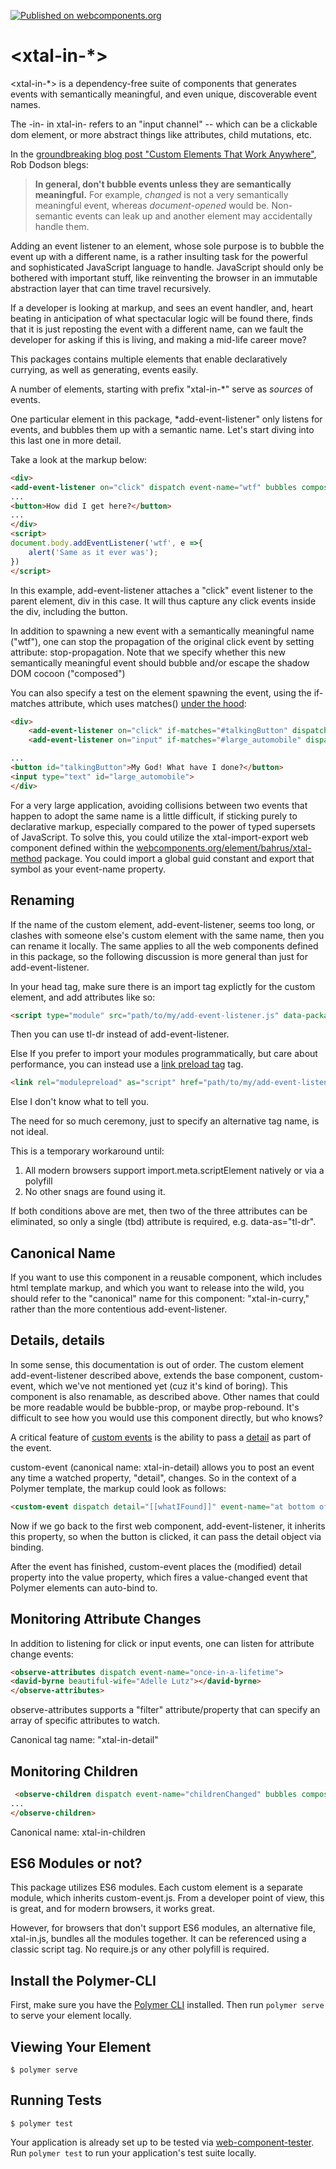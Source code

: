 [![Published on webcomponents.org](https://img.shields.io/badge/webcomponents.org-published-blue.svg)](https://www.webcomponents.org/element/bahrus/xtal-in)

# \<xtal-in-*\>

\<xtal-in-*\> is a dependency-free suite of components that generates events with semantically meaningful, and even unique, discoverable event names.

The -in- in xtal-in- refers to an "input channel" -- which can be a clickable dom element, or more abstract things like attributes, child mutations, etc.

In the [groundbreaking blog post "Custom Elements That Work Anywhere"](http://robdodson.me/interoperable-custom-elements/), Rob Dodson blegs:

> **In general, don't bubble events unless they are semantically meaningful.** For example, *changed* is not a very semantically
> meaningful event, whereas *document-opened* would be. Non-semantic events can leak up and another element may accidentally handle them. 

Adding an event listener to an element, whose sole purpose is to bubble the event up with a different name, is a rather insulting task for the powerful and sophisticated JavaScript language to handle.  JavaScript should only be bothered with important stuff, like reinventing the browser in an immutable abstraction layer that can time travel recursively.

If a developer is looking at markup, and sees an event handler, and, heart beating in anticipation of what spectacular logic will be found there, finds that it is just reposting the event with a different name, can we fault the developer for asking if this is living, and making a mid-life career move?

This packages contains multiple elements that enable declaratively currying, as well as generating, events easily.

A number of elements, starting with prefix "xtal-in-*" serve as *sources* of events.

One particular element in this package, *add-event-listener" only listens for events, and bubbles them up with a semantic name.  Let's start diving into this last one in more detail.

Take a look at the markup below:


```html
<div>
<add-event-listener on="click" dispatch event-name="wtf" bubbles composed></add-event-listener>
...
<button>How did I get here?</button>
...
</div>
<script>
document.body.addEventListener('wtf', e =>{
    alert('Same as it ever was');
})
</script>
```

In this example, add-event-listener attaches a "click" event listener to the parent element, div in this case.  It will thus capture any click events inside the div, including the button.

In addition to spawning a new event with a semantically meaningful name ("wtf"), one can stop the propagation of the original click event by setting attribute:  stop-propagation.  Note that we specify whether this new semantically meaningful event should bubble and/or escape the shadow DOM cocoon ("composed")


You can also specify a test on the element spawning the event, using the if-matches attribute, which uses matches() [under the hood](https://developer.mozilla.org/en-US/docs/Web/API/Element/matches):

```html
<div>
    <add-event-listener on="click" if-matches="#talkingButton" dispatch event-name="¯\_(ツ)_/¯" bubbles composed></add-event-listener>
    <add-event-listener on="input" if-matches="#large_automobile" dispatch event-name="behind-the-wheel"></xtal-in>

...
<button id="talkingButton">My God! What have I done?</button>
<input type="text" id="large_automobile">
</div>
```

For a very large application, avoiding collisions between two events that happen to adopt the same name is a little difficult, if sticking purely to declarative markup, especially compared to the power of typed supersets of JavaScript.  To solve this, you could utilize the xtal-import-export web component defined within the [webcomponents.org/element/bahrus/xtal-method](xtal-method) package.  You could import a global guid constant and export that symbol as your event-name property.

## Renaming

If the name of the custom element, add-event-listener, seems too long, or clashes with someone else's custom element with the same name, then you can rename it locally.  The same applies to all the web components defined in this package, so the following discussion is more general than just for add-event-listener.

In your head tag, make sure there is an import tag explictly for the custom element, and add attributes like so:

```html
<script type="module" src="path/to/my/add-event-listener.js" data-package="npm.xtal-in" data-was="add-event-listener"   data-is="tl-dr"></script>
```

Then you can use tl-dr instead of add-event-listener.

Else If you prefer to import your modules programmatically, but care about performance, you can instead use a [link preload tag](https://www.chromestatus.com/features/5762805915451392) tag.

```html
<link rel="modulepreload" as="script" href="path/to/my/add-event-listener.js" data-package="npm.xtal-in" data-was="add-event-listener"   data-is="tl-dr">
```

Else I don't know what to tell you.

The need for so much ceremony, just to specify an alternative tag name, is not ideal.

This is a temporary workaround until:

1)  All modern browsers support import.meta.scriptElement natively or via a polyfill
2)  No other snags are found using it.

If both conditions above are met, then two of the three attributes can be eliminated, so only a single (tbd) attribute is required, e.g. data-as="tl-dr".

## Canonical Name

If you want to use this component in a reusable component, which includes html template markup, and which you want to release into the wild, you should refer to the "canonical" name for this component:  "xtal-in-curry," rather than the more contentious add-event-listener.

## Details, details

In some sense, this documentation is out of order.  The custom element add-event-listener described above, extends the base component, custom-event, which we've not mentioned yet (cuz it's kind of boring).  This component is also renamable, as described above.  Other names that could be more readable would be bubble-prop, or maybe prop-rebound.  It's difficult to see how you would use this component directly, but who knows?

A critical feature of [custom events](https://developer.mozilla.org/en-US/docs/Web/API/CustomEvent) is the ability to pass a [detail](https://developer.mozilla.org/en-US/docs/Web/API/CustomEvent/detail) as part of the event.

custom-event (canonical name:  xtal-in-detail) allows you to post an event any time a watched property, "detail", changes.  So in the context of a Polymer template, the markup could look as follows:

```html
<custom-event dispatch detail="[[whatIFound]]" event-name="at bottom of the ocean" bubbles composed></custom-event>
```

Now if we go back to the first web component, add-event-listener, it inherits this property, so when the button is clicked, it can pass the detail object via binding.

After the event has finished, custom-event places the (modified) detail property into the value property, which fires a value-changed event that Polymer elements can auto-bind to.

## Monitoring Attribute Changes


In addition to listening for click or input events, one can listen for attribute change events:

```html
<observe-attributes dispatch event-name="once-in-a-lifetime">
<david-byrne beautiful-wife="Adelle Lutz"></david-byrne>
</observe-attributes>
```

observe-attributes supports a "filter" attribute/property that can specify an array of specific attributes to watch.

Canonical tag name:  "xtal-in-detail"

## Monitoring Children

```html
 <observe-children dispatch event-name="childrenChanged" bubbles composed>
...
</observe-children>
```

Canonical name: xtal-in-children

## ES6 Modules or not?

This package utilizes ES6 modules.  Each custom element is a separate module, which inherits custom-event.js.  From a developer point of view, this is great, and for modern browsers, it works great.

However, for browsers that don't support ES6 modules, an alternative file, xtal-in.js, bundles all the modules together.  It can be referenced using a classic script tag.  No require.js or any other polyfill is required.

## Install the Polymer-CLI

First, make sure you have the [Polymer CLI](https://www.npmjs.com/package/polymer-cli) installed. Then run `polymer serve` to serve your element locally.

## Viewing Your Element

```
$ polymer serve
```

## Running Tests

```
$ polymer test
```

Your application is already set up to be tested via [web-component-tester](https://github.com/Polymer/web-component-tester). Run `polymer test` to run your application's test suite locally.
